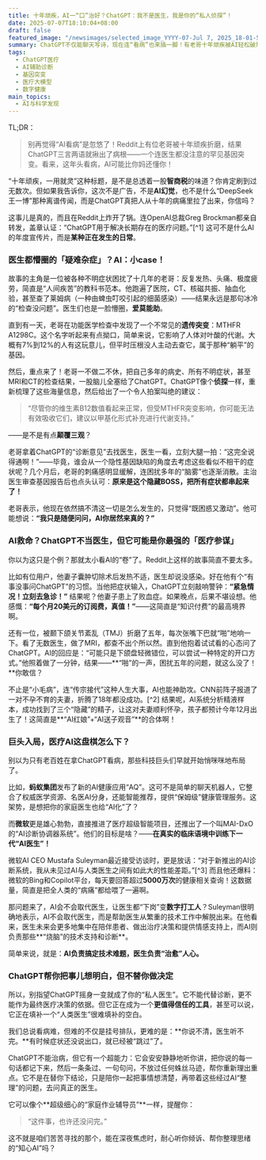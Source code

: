 ```yaml
---
title: 十年顽疾，AI一“口”治好？ChatGPT：我不是医生，我是你的“私人侦探”！
date: 2025-07-07T18:10:04+08:00
draft: false
featured_image: "/newsimages/selected_image_YYYY-07-Jul 7, 2025_18-01-51-911.jpg"
summary: ChatGPT不仅能聊天写诗，现在连“看病”也来插一脚！有老哥十年顽疾被AI轻松破局，还有人被ChatGPT从败血症边缘拉回，甚至夫妻不孕18年也被AI“送子”。虽然AI不替代医生，但它正成为我们看病问诊的“神助攻”，帮你梳理症状，找到被忽视的线索，然后带着“作业”去找真医生。
tags: 
  - ChatGPT医疗
  - AI辅助诊断
  - 基因突变
  - 医疗大模型
  - 数字健康
main_topics: 
  - AI与科学发现
---
```


TL;DR：
> 别再觉得“AI看病”是忽悠了！Reddit上有位老哥被十年顽疾折磨，结果ChatGPT三言两语就揪出了病根——一个连医生都没注意的罕见基因突变。看来，这年头看病，AI可能比你妈还懂你！

“十年顽疾，一用就灵”这种标题，是不是总透着一股**智商税**的味道？你肯定刷到过无数次。但如果我告诉你，这次不是广告，不是**AI幻觉**，也不是什么“DeepSeek王一博”那种离谱传闻，而是ChatGPT真把人从十年的病痛里拉了出来，你信吗？

这事儿是真的，而且在Reddit上炸开了锅。连OpenAI总裁Greg Brockman都亲自转发，盖章认证：“ChatGPT用于解决长期存在的医疗问题。”[^1] 这可不是什么AI的年度宣传片，而是**某种正在发生的日常**。

### 医生都懵圈的「疑难杂症」？AI：小case！

故事的主角是一位被各种不明症状困扰了十几年的老哥：反复发热、头痛、极度疲劳，简直是“人间疾苦”的教科书范本。他跑遍了医院，CT、核磁共振、抽血化验，甚至查了莱姆病（一种由蜱虫叮咬引起的细菌感染）——结果永远是那句冰冷的“检查没问题”。医生们也是一脸懵圈，**爱莫能助**。

直到有一天，老哥在功能医学检查中发现了一个不常见的**遗传突变**：MTHFR A1298C。这个名字听起来有点拗口，简单来说，它影响了人体对叶酸的代谢。大概有7%到12%的人有这玩意儿，但平时压根没人主动去查它，属于那种“躺平”的基因。

然后，重点来了！老哥一不做二不休，把自己多年的病史、所有不明症状，甚至MRI和CT的检查结果，一股脑儿全塞给了ChatGPT。ChatGPT像个**侦探**一样，重新梳理了这些海量信息，然后给出了一个令人拍案叫绝的建议：

> “尽管你的维生素B12数值看起来正常，但受MTHFR突变影响，你可能无法有效吸收它们，建议以甲基化形式补充进行代谢支持。”

——是不是有点**颠覆三观**？

老哥拿着ChatGPT的“诊断意见”去找医生，医生一看，立刻大腿一拍：“这完全说得通啊！”——毕竟，谁会从一个隐性基因缺陷的角度去考虑这些看似不相干的症状呢？几个月后，老哥的刺痛感明显缓解，连困扰多年的“脑雾”也逐渐消散。主治医生审查基因报告后也点头认可：**原来是这个隐藏BOSS，把所有症状都串起来了！**

老哥表示，他现在依然搞不清这一切是怎么发生的，只觉得“既困惑又激动”。他可能想说：**“我只是随便问问，AI你居然来真的？”**

### AI救命？ChatGPT不当医生，但它可能是你最强的「医疗参谋」

你以为这只是个例？那就太小看AI的“卷”了。Reddit上这样的故事简直不要太多。

比如有位用户，他妻子囊肿切除术后发热不适，医生却说没感染。好在他有个“有事没事问ChatGPT”的习惯。当他把症状输入，ChatGPT立刻敲响警钟：**“紧急情况！立刻去急诊！”** 结果呢？他妻子患上了败血症。如果晚点，后果不堪设想。他感慨：**“每个月20美元的订阅费，真值！”**——这简直是“知识付费”的最高境界啊。

还有一位，被颞下颌关节紊乱（TMJ）折磨了五年，每次张嘴下巴就“啪”地响一下。看了无数医生，做了MRI，都查不出个所以然。直到他抱着试试看的心态问了ChatGPT。AI的回应是：“可能只是下颌盘轻微错位，可以尝试一种特定的开口方式。”他照着做了一分钟，结果——**“啪”的一声，困扰五年的问题，就这么没了！**你敢信？

不止是“小毛病”，连“传宗接代”这种人生大事，AI也能神助攻。CNN前阵子报道了一对不孕不育的夫妻，折腾了18年都没成功。[^2] 结果呢，AI系统分析精液样本，成功找到了三个“隐藏”的精子，让这对夫妻顺利怀孕，孩子都预计今年12月出生了！这简直是**“AI红娘”+“AI送子观音”**的合体啊！

### 巨头入局，医疗AI这盘棋怎么下？

别以为只有老百姓在拿ChatGPT看病，那些科技巨头们早就开始悄咪咪地布局了。

比如，**蚂蚁集团**发布了新的AI健康应用“AQ”。这可不是简单的聊天机器人，它整合了权威医学资源、名医AI分身，还能智能推荐，提供“保姆级”健康管理服务。这架势，是想把你的家庭医生也给“AI化”了？

而**微软**更是雄心勃勃，直接推进了医疗超级智能项目，还推出了一个叫MAI-DxO的“AI诊断协调器系统”。他们的目标是啥？——**在真实的临床语境中训练下一代“AI医生”！**

微软AI CEO Mustafa Suleyman最近接受访谈时，更是放话：“对于新推出的AI诊断系统，我从未见过AI与人类医生之间有如此大的性能差距。”[^3] 而且他还爆料：微软的Bing和Copilot平台，每天要回答超过**5000万次**的健康相关查询！这数据量，简直是把全人类的“病痛”都给喂了一遍啊。

那问题来了，AI会不会取代医生，让医生都“下岗”变**数字打工人**？Suleyman很明确地表示，AI不会取代医生，而是帮助医生从繁重的技术工作中解脱出来。在他看来，医生未来会更多地集中在陪伴患者、做出治疗决策和提供情感支持上，而AI则负责那些**“烧脑”的技术支持和诊断**。

简单来说，就是：**AI负责搞定技术难题，医生负责“治愈”人心。**

### ChatGPT帮你把事儿想明白，但不替你做决定

所以，别指望ChatGPT摇身一变就成了你的“私人医生”。它不能代替诊断，更不能作为最终医疗决策的依据。但它正在成为一个**更值得信任的工具**，甚至可以说，它正在填补一个“人类医生”很难填补的空白。

我们总说看病难，但难的不仅是挂号排队，更难的是：**你说不清，医生听不完。**有时候症状还没说出口，就已经被“跳过”了。

ChatGPT不能治病，但它有一个超能力：它会安安静静地听你讲，把你说的每一句话都记下来，然后一条条过、一句句问，不放过任何蛛丝马迹，帮你重新理出重点。它不是在替你下结论，只是陪你一起把事情想清楚，再带着这些经过AI“整理”的问题，去问真正的医生。

它可以像个**超级细心的“家庭作业辅导员”**一样，提醒你：

> “这件事，也许还没问完。”

这不就是咱们苦苦寻找的那个，能在深夜焦虑时，耐心听你倾诉、帮你整理思绪的“知心AI”吗？
